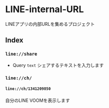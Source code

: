 # LINE-internal-URL
LINEアプリの内部URLを集めるプロジェクト
## Index
### `line://share`
- Query `text`
シェアするテキストを入力します
### `line://ch/`
#### `line://ch/1341209850`
自分のLINE VOOMを表示します
